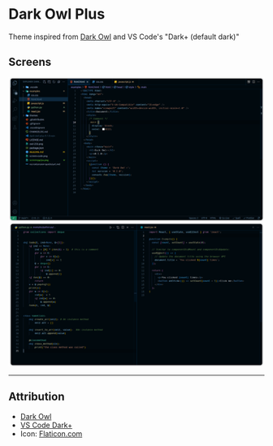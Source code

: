# Dark Owl Plus

Theme inspired from [Dark Owl](https://github.com/sdras/night-owl-vscode-theme) and VS Code's "Dark+ (default dark)"

## Screens

![screen vscode](./screen-vscode.png)
![screen py, js](./screen-py-jsx.png)

---

## Attribution

- [Dark Owl](https://github.com/sdras/night-owl-vscode-theme)
- [VS Code Dark+](https://github.com/microsoft/vscode/blob/main/extensions/theme-defaults/themes/dark_plus.json)
- Icon: [Flaticon.com](https://www.flaticon.com/free-icons/snowy-owl)
